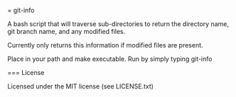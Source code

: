 = git-info

A bash script that will traverse sub-directories
to return the directory name, git branch name,
and any modified files.

Currently only returns this information if modified files are present.

Place in your path and make executable.
Run by simply typing git-info

=== License

Licensed under the MIT license (see LICENSE.txt)
